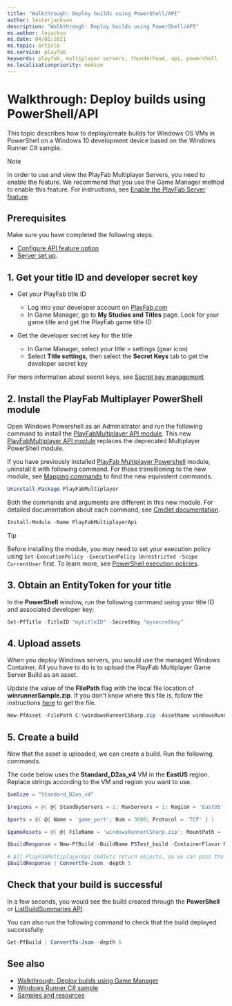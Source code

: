 ```yaml
---
title: "Walkthrough: Deploy builds using PowerShell/API"
author: lesterjackson
description: "Walkthrough: Deploy builds using PowerShell/API"
ms.author: lejackso
ms.date: 04/01/2021
ms.topic: article
ms.service: playfab
keywords: playfab, multiplayer servers, thunderhead, api, powershell
ms.localizationpriority: medium
---
```


# Walkthrough: Deploy builds using PowerShell/API

This topic describes how to deploy/create builds for Windows OS VMs in PowerShell on a Windows 10 development device based on the Windows Runner C# sample.

> [!Note]
> In order to use and view the PlayFab Multiplayer Servers, you need to enable the feature. We recommend that you use the Game Manager method to enable this feature. For instructions, see [Enable the PlayFab Server feature](enable-playfab-multiplayer-servers.md).

## Prerequisites

Make sure you have completed the following steps.

* [Configure API feature option](windows-runner-sample.md#configure-api-feature-option)
* [Server set up](windows-runner-sample.md#server-set-up).

## 1. Get your title ID and developer secret key

* Get your PlayFab title ID
    * Log into your developer account on [PlayFab.com](https://playfab.com)
    * In Game Manager, go to **My Studios and Titles** page. Look for your game title and get the PlayFab game title ID

* Get the developer secret key for the title
    * In Game Manager, select your title > settings (gear icon)
    * Select **Title settings**, then select the **Secret Keys** tab to get the developer secret key

For more information about secret keys, see [Secret key management](../../../gamemanager/secret-key-management.md)

## 2. Install the PlayFab Multiplayer PowerShell module

Open Windows Powershell as an Administrator and run the following command to install the [PlayFabMultiplayer API module](https://github.com/PlayFab/MpsPowershell). This new [PlayFabMultiplayer API module](https://github.com/PlayFab/MpsPowershell) replaces the deprecated Multiplayer PowerShell module.

If you have previously installed [PlayFab Multiplayer Powershell](https://github.com/PlayFab/MultiplayerPowershell) module, uninstall it with following command. For those transitioning to the new module, see [Mapping commands](deploy-using-powershell-api.md#mapping-commands) to find the new equivalent commands.

```powershell
Uninstall-Package PlayFabMultiplayer
``` 

Both the commands and arguments are different in this new module. For detailed documentation about each command, see [Cmdlet documentation](https://github.com/PlayFab/MpsPowershell/tree/main/MpsPowershell/docs).

```powershell
Install-Module -Name PlayFabMultiplayerApi
```

>[!Tip]
> Before installing the module, you may need to set your execution policy using ```Set-ExecutionPolicy -ExecutionPolicy Unrestricted -Scope CurrentUser``` first. To learn more, see [PowerShell execution policies](/powershell/module/microsoft.powershell.core/about/about_execution_policies).

## 3. Obtain an EntityToken for your title

In the **PowerShell** window, run the following command using your title ID and associated developer key:

```powershell
Set-PfTitle -TitleID "mytitleID" -SecretKey "mysecretkey"
```
## 4. Upload assets

When you deploy Windows servers, you would use the managed Windows Container. All you have to do is to upload the PlayFab Multiplayer Game Server Build as an asset.

Update the value of the __FilePath__ flag with the local file location of __winrunnerSample.zip__. If you don't know where this file is, follow the instructions [here](windows-runner-sample.md#server-set-up) to get the file.

```powershell
New-PfAsset -FilePath C:\windowsRunnerCSharp.zip -AssetName windowsRunnerCSharp.zip
```
## 5. Create a build

Now that the asset is uploaded, we can create a build. Run the following commands.

The code below uses the __Standard_D2as_v4__ VM in the __EastUS__ region. Replace strings according to the VM and region you want to use.

```powershell
$vmSize = "Standard_D2as_v4"

$regions = @( @{ StandbyServers = 1; MaxServers = 1; Region = 'EastUS'; ScheduledStandbySettings = $NULL } )

$ports = @( @{ Name = 'game_port'; Num = 3600; Protocol = 'TCP' } )

$gameAssets = @( @{ FileName = 'windowsRunnerCSharp.zip'; MountPath = 'C:\Assets' } )

$buildResponse = New-PfBuild -BuildName PSTest_build -ContainerFlavor ManagedWindowsServerCore -StartMultiplayerServerCommand 'C:\Assets\WindowsRunnerCSharp.exe' -GameAssetReferences $gameAssets -VMSize $vmSize -MultiplayerServerCountPerVM 1 -Ports $ports -RegionConfigurations $regions

# All PlayFabMultiplayerApi cmdlets return objects, so we can pass the returned object to ConvertTo-Json for human readability.
$buildResponse | ConvertTo-Json -depth 5
```

## Check that your build is successful

In a few seconds, you would see the build created through the **PowerShell** or [ListBuildSummaries API](xref:titleid.playfabapi.com.multiplayer.multiplayerserver.listbuildsummariesv2).

You can also run the following command to check that the build deployed successfully.

```powershell
Get-PfBuild | ConvertTo-Json -depth 5
```

## See also

* [Walkthrough: Deploy builds using Game Manager](quickstart-for-multiplayer-servers-game-manager.md)
* [Windows Runner C# sample](windows-runner-sample.md)
* [Samples and resources](server-samples-resources.md)
